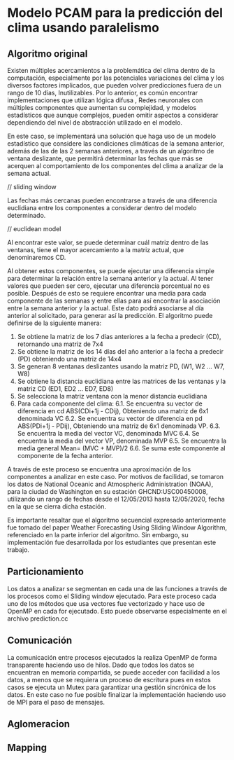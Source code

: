 # Modelo PCAM para la predicción del clima usando paralelismo

## Algoritmo original

Existen múltiples acercamientos a la problemática del clima dentro de la computación, especialmente por las potenciales variaciones del clima y los diversos factores implicados, que pueden volver predicciones fuera de un rango de 10 días, Inutilizables. Por lo anterior, es común encontrar implementaciones que utilizan lógica difusa , Redes neuronales con múltiples componentes que aumentan su complejidad, y modelos estadísticos  que aunque complejos, pueden omitir aspectos a considerar dependiendo del nivel de abstracción utilizado en el modelo.

En este caso, se implementará una solución que haga uso de un modelo estadístico que considere las condiciones climáticas de la semana anterior, además de las de las 2 semanas anteriores, a través de un algoritmo de ventana deslizante, que permitirá determinar las fechas que más se acerquen al comportamiento de los componentes del clima a analizar de la semana actual.

// sliding window

Las fechas más cercanas pueden encontrarse a través de una diferencia euclidiana entre los componentes a considerar dentro del modelo determinado. 

// euclidean model

Al encontrar este valor, se puede determinar cuál matriz dentro de las ventanas, tiene el mayor acercamiento a la matriz actual, que denominaremos CD. 

Al obtener estos componentes, se puede ejecutar una diferencia simple para determinar la relación entre la semana anterior y la actual. Al tener valores que pueden ser cero, ejecutar una diferencia porcentual no es posible. Después de esto se requiere encontrar una media para cada componente de las semanas y entre ellas para así encontrar la asociación entre la semana anterior y la actual. Este dato podrá asociarse al día anterior al solicitado, para generar así la predicción. El algoritmo puede definirse de la siguiente manera:

1. Se obtiene la matriz de los 7 días anteriores a la fecha a predecir (CD), retornando una matriz de 7x4
2. Se obtiene la matriz de los 14 días del año anterior a la fecha a predecir (PD) obteniendo una matriz de 14x4
3. Se generan 8 ventanas deslizantes usando la matriz PD, (W1, W2 … W7, W8)
4.  Se obtiene la distancia euclidiana entre las matrices de las ventanas y la matriz CD (ED1, ED2 … ED7, ED8)
5. Se selecciona la matriz ventana con la menor distancia euclidiana
6. Para cada componente del clima:
   6.1. Se encuentra su vector de diferencia en cd ABS(CDi+1j - CDij), Obteniendo una matriz de 6x1 denominada VC
   6.2. Se encuentra su vector de diferencia en pd ABS(PDi+1j - PDij), Obteniendo una matriz de 6x1 denominada VP.
   6.3. Se encuentra la media del vector VC, denominada MVC
   6.4. Se encuentra la media del vector  VP, denominada MVP
   6.5. Se encuentra la media general Mean= (MVC + MVP)/2
   6.6. Se suma este componente al componente de la fecha anterior. 

A través de este proceso se encuentra una aproximación de los componentes a analizar en este caso. Por motivos de facilidad, se tomaron los datos de National Oceanic and Atmospheric Administration (NOAA), para la ciudad de Washington en su estación GHCND:USC00450008, utilizando un rango de fechas desde el 12/05/2013 hasta 12/05/2020, fecha en la que se cierra dicha estación.

Es importante resaltar que el algoritmo secuencial expresado anteriormente fue tomado del paper Weather Forecasting Using Sliding Window Algorithm, referenciado en la parte inferior del algoritmo. Sin embargo, su implementación fue desarrollada por los estudiantes que presentan este trabajo.

## Particionamiento

Los datos a analizar se segmentan en cada una de las funciones a través de los procesos como el Sliding window ejecutado. Para este proceso cada uno de los métodos que usa vectores fue vectorizado y hace uso de OpenMP en cada for ejecutado. Esto puede observarse especialmente en el archivo prediction.cc

## Comunicación

La comunicación entre procesos ejecutados la realiza OpenMP de forma transparente haciendo uso de hilos. Dado que todos los datos se encuentran en memoria compartida, se puede acceder con facilidad a los datos, a menos que se requiera un proceso de escritura pues en estos casos se ejecuta un Mutex para garantizar una gestión sincrónica de los datos. En este caso no fue posible finalizar la implementación haciendo uso de MPI para el paso de mensajes.

## Aglomeracion

## Mapping  

